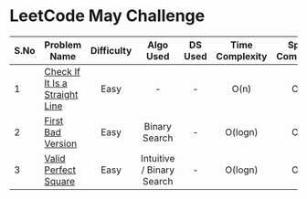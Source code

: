 # LeetCode May Challenge

| S.No | Problem Name | Difficulty | Algo Used | DS Used | Time Complexity | Space Complexity | Solution Required |
|------|--------------|:---:|:---:|:---:|:---:|:---:| :---: |
|  1   | [Check If It Is a Straight Line](https://leetcode.com/problems/check-if-it-is-a-straight-line/) | Easy | - | - | O(n) | O(1) | :heavy_check_mark:
|  2   | [First Bad Version](https://leetcode.com/problems/first-bad-version/) | Easy | Binary Search | - | O(logn) | O(1) | :heavy_check_mark:
|  3   | [Valid Perfect Square](https://leetcode.com/problems/valid-perfect-square/) | Easy | Intuitive / Binary Search | - | O(logn) | O(1) | :heavy_check_mark:
